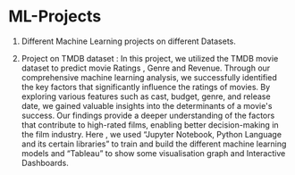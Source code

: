 # ML-Projects
1. Different Machine Learning projects on different Datasets.

2. Project on TMDB dataset : In this project, we utilized the TMDB movie dataset to predict movie Ratings , Genre and Revenue. Through our comprehensive machine learning analysis, we successfully identified the key factors that significantly influence the ratings of movies. By exploring various features such as cast, budget, genre, and release date, we gained valuable insights into the determinants of a movie's success. Our findings provide a deeper understanding of the factors that contribute to high-rated films, enabling better decision-making in the film industry.
   Here , we used “Jupyter Notebook, Python Language and its certain libraries” to train and build the different machine learning models and “Tableau” to show some visualisation graph and Interactive Dashboards.
